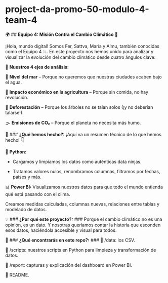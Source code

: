 # project-da-promo-50-modulo-4-team-4

🌍 ## __Equipo 4: Misión Contra el Cambio Climático__  🚀

¡Hola, mundo digital! Somos Fer, Sattva, María y Almu, también conocidas como el Equipo 4 💥. En este proyecto nos hemos unido para analizar y visualizar la evolución del cambio climático desde cuatro ángulos clave:

🔬 __Nuestros 4 ejes de análisis:__

🌊 __Nivel del mar__ – Porque no queremos que nuestras ciudades acaben bajo el agua.

🌽 __Impacto económico en la agricultura__ – Porque sin comida, no hay revolución.

🌳 __Deforestación__ – Porque los árboles no se talan solos (¡y no deberían talarse!).

🌫️ __Emisiones de CO₂__ – Porque el planeta no necesita más humo.

🧠 ### __¿Qué hemos hecho?:__
¡Aquí va un resumen técnico de lo que hemos hecho! 👇

🐍 __Python:__
- Cargamos y limpiamos los datos como auténticas data ninjas.

- Tratamos valores nulos, renombramos columnas, filtramos por fechas, países y más.

📊 __Power BI:__
Visualizamos nuestros datos para que todo el mundo entienda qué está pasando con el clima.

Creamos medidas calculadas, columnas nuevas, relaciones entre tablas y modelado de datos.


💡 ### __¿Por qué este proyecto?:__ ###
Porque el cambio climático no es una opinión, es un dato. Y nosotras queríamos contar la historia que esconden esos datos, haciéndola accesible y visual para todos.

📎 ### __¿Qué encontrarás en este repo?:__ ###
📁 /data: los CSV.

📁 /scripts: nuestros scripts en Python para limpieza y transformación de datos.

📁 /report: capturas y explicación del dashboard en Power BI.

📄 README.

